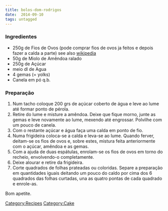 ```yaml
---
title: bolos-dom-rodrigos
date:  2014-09-10
tags: untagged
---
```

### Ingredientes

-   250g de Fios de Ovos (pode comprar fios de ovos ja feitos e depois
    fazer a calda a parte) see also
    [wikipedia](http://en.wikipedia.org/wiki/Fios_de_ovos)
-   50g de Miolo de Amêndoa ralado
-   250g de Açúcar
-   meio dl de Agua
-   4 gemas (= yolks)
-   Canela em pó q.b.

### Preparação

1.  Num tacho coloque 200 grs de açúcar coberto de água e leve ao lume
    até formar ponto de pérola.
2.  Retire do lume e misture a amêndoa. Deixe que fique morno, junte as
    gemas e leve novamente ao lume, mexendo até engrossar. Polvilhe com
    um pouco de canela.
3.  Com o restante açúcar e água faça uma calda em ponto de fio.
4.  Numa frigideira coloca-se a calda e leva-se ao lume. Quando ferver,
    deitam-se os fios de ovos e, sobre estes, mistura feita
    anteriormente com o açúcar, amêndoa e as gemas.
5.  Com a ajuda de duas espátulas, enrolam-se os fios de ovos em torno
    do recheio, envolvendo-o completamente.
6.  Deixe alourar e retire da frigideira.
7.  Corte quadrados de folhas prateadas ou coloridas. Separe a
    preparação em quantidades iguais deitando um pouco do caldo por cima
    dos 6 quadrados das folhas curtadas, una as quatro pontas de cada
    quadrado e enrole-as.

Bom apetite.

<Category:Recipes> <Category:Cake>


